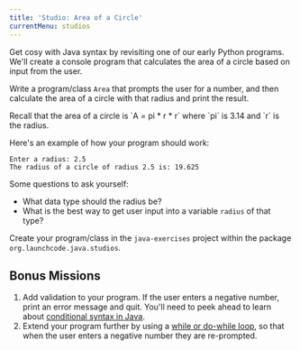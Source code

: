 ```yaml
---
title: 'Studio: Area of a Circle'
currentMenu: studios
---
```


Get cosy with Java syntax by revisiting one of our early Python programs. We'll create a console program that calculates the area of a circle based on input from the user.

Write a program/class `Area` that prompts the user for a number, and then calculate the area of a circle with that radius and print the result.

<aside class="aside-note" markdown="1">
Recall that the area of a circle is `A = pi * r * r` where `pi` is 3.14 and `r` is the radius.
</aside>

Here's an example of how your program should work:

```nohighlight
Enter a radius: 2.5
The radius of a circle of radius 2.5 is: 19.625
```

Some questions to ask yourself:
- What data type should the radius be?
- What is the best way to get user input into a variable `radius` of that type?

Create your program/class in the `java-exercises` project within the package `org.launchcode.java.studios`.

## Bonus Missions

1. Add validation to your program. If the user enters a negative number, print an error message and quit. You'll need to peek ahead to learn about [conditional syntax in Java](../../java4python/control-flow/#conditionals).
2. Extend your program further by using a [while or do-while loop](http://docs.oracle.com/javase/tutorial/java/nutsandbolts/while.html), so that when the user enters a negative number they are re-prompted.
